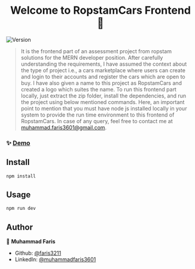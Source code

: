 <h1 align="center">Welcome to RopstamCars Frontend 👋</h1>
<p>
  <img alt="Version" src="https://img.shields.io/badge/version-1.0.0-blue.svg?cacheSeconds=2592000" />
</p>

> It is the frontend part of an assessment project from ropstam solutions for the MERN developer position. After carefully understanding the requirements, I have assumed the context about the type of project i.e., a cars marketplace where users can create and login to their accounts and register the cars which are open to buy. I have also given a name to this project as RopstamCars and created a logo which suites the name. To run this frontend part locally, just extract the zip folder, install the dependencies, and run the project using below mentioned commands. Here, an important point to mention that you must have node js installed locally in your system to provide the run time environment to this frontend of RopstamCars. In case of any query, feel free to contact me at muhammad.faris3601@gmail.com.

### ✨ [Demo](https://ropstamcarsfrontend.netlify.app)

## Install

```sh
npm install
```

## Usage

```sh
npm run dev
```

## Author

👤 **Muhammad Faris**

- Github: [@faris3211](https://github.com/faris3211)
- LinkedIn: [@muhammadfaris3601](https://linkedin.com/in/muhammadfaris3601)
